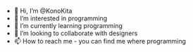 - 👋 Hi, I’m @KonoKita
- 👀 I’m interested in programming
- 🌱 I’m currently learning programming
- 💞️ I’m looking to collaborate with designers
- 📫 How to reach me - you can find me where programming

<!---
KonoKita/KonoKita is a ✨ special ✨ repository because its `README.md` (this file) appears on your GitHub profile.
You can click the Preview link to take a look at your changes.
--->
